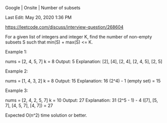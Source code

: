 Google | Onsite | Number of subsets

Last Edit: May 20, 2020 1:36 PM

https://leetcode.com/discuss/interview-question/268604

For a given list of integers and integer K, find the number of non-empty subsets S such that min(S) + max(S) <= K.

Example 1:

nums = [2, 4, 5, 7]
k = 8
Output: 5
Explanation: [2], [4], [2, 4], [2, 4, 5], [2, 5]

Example 2:

nums = [1, 4, 3, 2]
k = 8
Output: 15
Explanation: 16 (2^4) - 1 (empty set) = 15

Example 3:

nums = [2, 4, 2, 5, 7]
k = 10
Output: 27
Explanation: 31 (2^5 - 1) - 4 ([7], [5, 7], [4, 5, 7], [4, 7]) = 27

Expected O(n^2) time solution or better.
